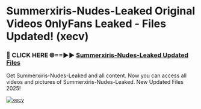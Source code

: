 # Summerxiris-Nudes-Leaked Original Videos 0nlyFans Leaked - Files Updated! (xecv)

<h3>🔴 CLICK HERE 🌐==►► <a href="https://tinyurl.com/yc6ubb5a" rel="nofollow">Summerxiris-Nudes-Leaked Updated Files</a></h3>

Get Summerxiris-Nudes-Leaked and all content. Now you can access all videos and pictures of Summerxiris-Nudes-Leaked. New Updated Files 2025!

[![xecv](https://i.imgur.com/7eu0CRL.gif)](https://tinyurl.com/yc6ubb5a)
